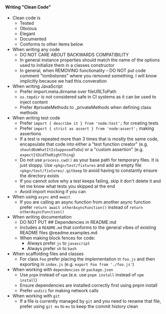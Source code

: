 #### Writing "Clean Code"

- Clean code is
  - Tested
  - Obvious
  - Elegant
  - Documented
  - Conforms to other items below
- When writing any code
  - DO NOT CARE ABOUT BACKWARDS COMPATIBILITY
  - In general instance properties should match the name of the options used to initialize them in a classes constructor
  - In general, when REMOVING functionality – DO NOT put code comment "tombstones" where you removed something. I will know implicitly because we had this converation
- When writing JavaScript
  - Prefer import.meta.dirname over fileURLToPath
  - `os.tmpdir` is not considered safe in CI systems as it can be used to inject content
  - Prefer #privateMethods to _privateMethods when defining class methods
- When writing test code
  - Prefer `import { describe it } from 'node:test';` for creating tests
  - Prefer `import { strict as assert } from 'node:assert';` making assertions
  - If a test is repeated more than 3 times that is mostly the same code, encapsulate that code into either a "test function creator" (e.g. `shouldDoWhatItIsSupposedToDo`) or a "custom assertion" (e.g. `expectItDidTheRightThing`)
  - Do not use `process.cwd()` as your base path for temporary files. It is just sloppy. Use `<pkg>/test/fixtures` and add an empty file `<pkg>/test/fixtures/.gitkeep` to avoid having to  constantly ensure the directory exists
  - If you cannot solve why a test keeps failing, skip it don't delete it and let me know what tests you skipped at the end
  - Avoid import mocking if you can
- When using `async` and `await`
  - If you are calling an async function from another async function prefer `return await otherAsyncFunction()` instead of `return otherAsyncFunction()`
- When writing documentation
  - DO NOT PUT ## Dependencies in README.md
  - Includes a `README.md` that conforms to the general vibes of existing README files @readme.examples.md
  - When making block fences for code:
     - Always prefer `js` to `javascript`
     - Always prefer `sh` to `bash`
- When scaffolding files and classes
  - For class `Foo` prefer placing the implementation in `foo.js` and then exporting in `index.js` (e.g. `export Foo from './foo.js'`)
- When working with `dependencies` or `package.json`
  - Use `pnpm` instead of `npm` (e.e. use `pnpm install` instead of `npm install`)
  - Ensure dependencies are installed correctly first using pnpm install
  - Prefer `undici` for making network calls
- When working with `git`
  - If a file is currently managed by `git` and you need to rename that file, prefer using `git mv` to `mv` to keep the commit history clean

